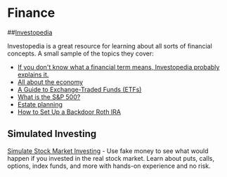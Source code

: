 # Finance

##[Investopedia](https://www.investopedia.com/) 

Investopedia is a great resource for learning about all sorts of financial concepts. A small sample of the topics they cover:

- [If you don't know what a financial term means, Investopedia probably explains it.](https://www.investopedia.com/financial-term-dictionary-4769738) 
- [All about the economy](https://www.investopedia.com/economy-4689801)
- [A Guide to Exchange-Traded Funds (ETFs)](https://www.investopedia.com/terms/e/etf.asp) 
- [What is the S&P 500?](https://www.investopedia.com/terms/s/sp500.asp)
- [Estate planning](https://www.investopedia.com/search?q=estate+planning)
- [How to Set Up a Backdoor Roth IRA](https://www.investopedia.com/how-to-set-up-a-backdoor-roth-ira-4584775)

## Simulated Investing

[Simulate Stock Market Investing](https://www.investopedia.com/simulator/) - Use fake money to see what would happen if you invested in the real stock market. Learn about puts, calls, options, index funds, and more with hands-on experience and no risk.
